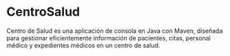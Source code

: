 # CentroSalud
Centro de Salud es una aplicación de consola en Java con Maven, diseñada para gestionar eficientemente información de pacientes, citas, personal médico y expedientes médicos en un centro de salud.
